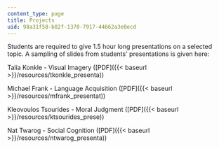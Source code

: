 ```yaml
---
content_type: page
title: Projects
uid: 98a31f58-b82f-1370-7917-44662a3e0ecd
---
```


Students are required to give 1.5 hour long presentations on a selected topic. A sampling of slides from students' presentations is given here:

Talia Konkle - Visual Imagery ([PDF]({{< baseurl >}}/resources/tkonkle_presenta))

Michael Frank - Language Acquisition ([PDF]({{< baseurl >}}/resources/mfrank_presentat))

Kleovoulos Tsourides - Moral Judgment ([PDF]({{< baseurl >}}/resources/ktsourides_prese))

Nat Twarog - Social Cognition ([PDF]({{< baseurl >}}/resources/ntwarog_presenta))